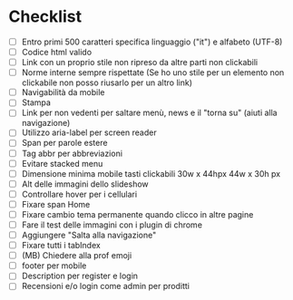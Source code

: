# Checklist

- [ ] Entro primi 500 caratteri specifica linguaggio ("it") e alfabeto (UTF-8)
- [ ] Codice html valido
- [ ] Link con un proprio stile non ripreso da altre parti non clickabili
- [ ] Norme interne sempre rispettate (Se ho uno stile per un elemento non clickabile non posso riusarlo per un altro link)
- [ ] Navigabilità da mobile
- [ ] Stampa
- [ ] Link per non vedenti per saltare menù, news e il "torna su" (aiuti alla navigazione)
- [ ] Utilizzo aria-label per screen reader
- [ ] Span per parole estere
- [ ] Tag abbr per abbreviazioni
- [ ] Evitare stacked menu
- [ ] Dimensione minima mobile tasti clickabili 30w x 44hpx 44w x 30h px
- [ ] Alt delle immagini dello slideshow
- [ ] Controllare hover per i cellulari
- [ ] Fixare span Home
- [ ] Fixare cambio tema permanente quando clicco in altre pagine
- [ ] Fare il test delle immagini con i plugin di chrome
- [ ] Aggiungere "Salta alla navigazione"
- [ ] Fixare tutti i tabIndex
- [ ] (MB) Chiedere alla prof emoji
- [ ] footer per mobile
- [ ] Description per register e login
- [ ] Recensioni e/o login come admin per proditti
